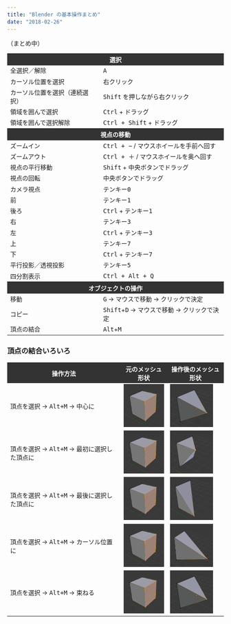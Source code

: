 ```yaml
---
title: "Blender の基本操作まとめ"
date: "2018-02-26"
---
```


<style>
    .blender-example {
        min-width: 80%;
    }
    .blender-example img {
        width: 100px;
        height: 100px;
    }
    .blender-example th {
        background: #333;
        color: white;
    }
</style>

（まとめ中）

<table class="blender-example">
  <tr><th colspan="2">選択</th></tr>
  <tr><td>全選択／解除</td><td><kbd>A</kbd></td></tr>
  <tr><td>カーソル位置を選択</td><td>右クリック</td></tr>
  <tr><td>カーソル位置を選択（連続選択）</td><td><kbd>Shift</kbd> を押しながら右クリック</td></tr>
  <tr><td>領域を囲んで選択</td><td><kbd>Ctrl</kbd> + ドラッグ</td></tr>
  <tr><td>領域を囲んで選択解除</br><td><kbd>Ctrl + Shift</kbd> + ドラッグ</td></tr>

  <tr><th colspan="2">視点の移動</th></tr>
  <tr><td>ズームイン</td><td><kbd>Ctrl + −</kbd> / マウスホイールを手前へ回す</td></tr>
  <tr><td>ズームアウト</td><td><kbd>Ctrl + ＋</kbd> / マウスホイールを奥へ回す</td></tr>
  <tr><td>視点の平行移動</td><td><kbd>Shift</kbd> + 中央ボタンでドラッグ</td></tr>
  <tr><td>視点の回転</td><td>中央ボタンでドラッグ</td></tr>
  <tr><td>カメラ視点</td><td><kbd>テンキー0</kbd></td></tr>
  <tr><td>前</td><td><kbd>テンキー1</kbd></td></tr>
  <tr><td>後ろ</td><td><kbd>Ctrl</kbd> + <kbd>テンキー1</kbd></td></tr>
  <tr><td>右</td><td><kbd>テンキー3</kbd></td></tr>
  <tr><td>左</td><td><kbd>Ctrl</kbd> + <kbd>テンキー3</kbd></td></tr>
  <tr><td>上</td><td><kbd>テンキー7</kbd></td></tr>
  <tr><td>下</td><td><kbd>Ctrl</kbd> + <kbd>テンキー7</kbd></td></tr>
  <tr><td>平行投影／透視投影</td><td><kbd>テンキー5</kbd></td></tr>
  <tr><td>四分割表示</td><td><kbd>Ctrl + Alt + Q</kbd></td></tr>

  <tr><th colspan="2">オブジェクトの操作</th></tr>
  <tr><td>移動</td><td><kbd>G</kbd> → マウスで移動 → クリックで決定</td></tr>
  <tr><td>コピー</td><td><kbd>Shift</kbd>+<kbd>D</kbd> → マウスで移動 → クリックで決定</td></tr>
  <tr><td>頂点の結合</td><td><kbd>Alt</kbd>+<kbd>M</kbd></td></tr>
</table>


<h3>頂点の結合いろいろ</h3>
<table class="blender-example">
<tr>
  <th>操作方法</th>
  <th>元のメッシュ形状</th>
  <th>操作後のメッシュ形状</th>
</tr>
<tr>
  <td>頂点を選択 → <kbd>Alt+M</kbd> → 中心に</td>
  <td><img src="merge.png"></td>
  <td><img src="merge-center.png"></td>
</tr>
<tr>
  <td>頂点を選択 → <kbd>Alt+M</kbd> → 最初に選択した頂点に</td>
  <td><img src="merge.png"></td>
  <td><img src="merge-first.png"></td>
</tr>
<tr>
  <td>頂点を選択 → <kbd>Alt+M</kbd> → 最後に選択した頂点に</td>
  <td><img src="merge.png"></td>
  <td><img src="merge-last.png"></td>
</tr>
<tr>
  <td>頂点を選択 → <kbd>Alt+M</kbd> → カーソル位置に</td>
  <td><img src="merge.png"></td>
  <td><img src="merge-cursor.png"></td>
</tr>
<tr>
  <td>頂点を選択 → <kbd>Alt+M</kbd> → 束ねる</td>
  <td><img src="merge.png"></td>
  <td><img src="merge-center.png"></td>
</tr>
</table>


